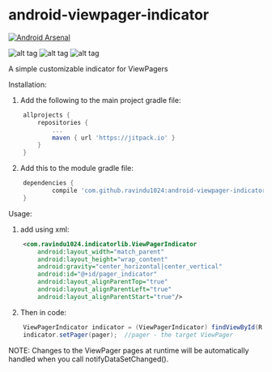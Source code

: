 # android-viewpager-indicator
[![Android Arsenal](https://img.shields.io/badge/Android%20Arsenal-android--viewpager--indicator-green.svg?style=true)](https://android-arsenal.com/details/1/4182)

![alt tag](https://raw.githubusercontent.com/ravindu1024/android-viewpager-indicator/master/images/screen1.png)
![alt tag](https://raw.githubusercontent.com/ravindu1024/android-viewpager-indicator/master/images/screen2.png)
![alt tag](https://raw.githubusercontent.com/ravindu1024/android-viewpager-indicator/master/images/screen3.png)

A simple customizable indicator for ViewPagers

Installation:

1) Add the following to the main project gradle file:
```gradle
	allprojects {
		repositories {
			...
			maven { url 'https://jitpack.io' }
		}
	}
```

2) Add this to the module gradle file:
```gradle
	dependencies {
	        compile 'com.github.ravindu1024:android-viewpager-indicator:1.0.0'
	}

```

Usage:

1) add using xml:
```xml
    <com.ravindu1024.indicatorlib.ViewPagerIndicator
        android:layout_width="match_parent"
        android:layout_height="wrap_content"
        android:gravity="center_horizontal|center_vertical"
        android:id="@+id/pager_indicator"
        android:layout_alignParentTop="true"
        android:layout_alignParentLeft="true"
        android:layout_alignParentStart="true"/>
```
        
2) Then in code:
```java
    ViewPagerIndicator indicator = (ViewPagerIndicator) findViewById(R.id.pager_indicator);
    indicator.setPager(pager);  //pager - the target ViewPager
```
    
NOTE: Changes to the ViewPager pages at runtime will be automatically handled when you call notifyDataSetChanged().


